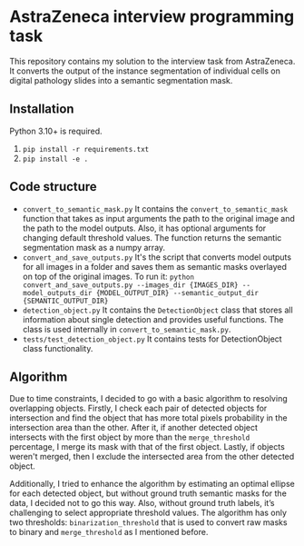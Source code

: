 # AstraZeneca interview programming task

This repository contains my solution to the interview task from AstraZeneca. It converts the output of the instance segmentation of individual cells on digital pathology slides into a semantic segmentation mask.

## Installation

Python 3.10+ is required.

1. ```pip install -r requirements.txt```
2. ```pip install -e .```

## Code structure

 - `convert_to_semantic_mask.py` It contains the `convert_to_semantic_mask` function that takes as input arguments the path to the original image and the path to the model outputs. Also, it has optional arguments for changing default threshold values. The function returns the semantic segmentation mask as a numpy array.
 - `convert_and_save_outputs.py` It's the script that converts model outputs for all images in a folder and saves them as semantic masks overlayed on top of the original images. To run it: `python convert_and_save_outputs.py --images_dir {IMAGES_DIR} --model_outputs_dir {MODEL_OUTPUT_DIR} --semantic_output_dir {SEMANTIC_OUTPUT_DIR}`
 - `detection_object.py` It contains the `DetectionObject` class that stores all information about single detection and provides useful functions. The class is used internally in `convert_to_semantic_mask.py`.
 - `tests/test_detection_object.py` It contains tests for DetectionObject class functionality.

 ## Algorithm

 Due to time constraints, I decided to go with a basic algorithm to resolving overlapping objects. Firstly, I check each pair of detected objects for intersection and find the object that has more total pixels probability in the intersection area than the other. After it, if another detected object intersects with the first object by more than the `merge_threshold` percentage, I merge its mask with that of the first object. Lastly, if objects weren't merged, then I exclude the intersected area from the other detected object. 

Additionally, I tried to enhance the algorithm by estimating an optimal ellipse for each detected object, but without ground truth semantic masks for the data, I decided not to go this way. Also, without ground truth labels, it’s challenging to select appropriate threshold values. The algorithm has only two thresholds: `binarization_threshold` that is used to convert raw masks to binary and `merge_threshold` as I mentioned before.



